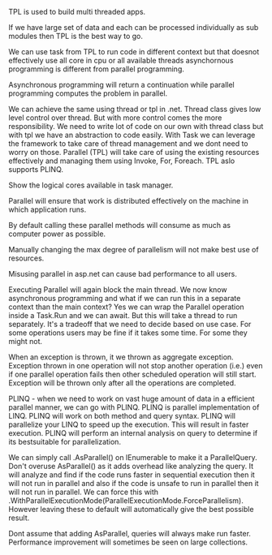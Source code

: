 TPL is used to build multi threaded apps.

If we have large set of data and each can be processed individually as sub modules then TPL is the best way to go.

We can use task from TPL to run code in different context but that doesnot effectively use all core in cpu or all available threads asynchornous programming is different from parallel programming.

Asynchronous programming will return a continuation while parallel programming computes the problem in parallel.

We can achieve the same using thread or tpl in .net. Thread class gives low level control over thread. But with more control comes the more responsibility. We need to write lot of code on our own with thread class but with tpl we have an abstraction to code easily. With Task we can leverage the framework to take care of thread management and we dont need to worry on those. Parallel (TPL) will take care of using the existing resources effectively and managing them using Invoke, For, Foreach. TPL aslo supports PLINQ.

Show the logical cores available in task manager.

Parallel will ensure that work is distributed effectively on the machine in which application runs.

By default calling these parallel methods will consume as much as computer power as possible.

Manually changing the max degree of parallelism will not make best use of resources.

Misusing parallel in asp.net can cause bad performance to all users.

Executing Parallel will again block the main thread. We now know asynchronous programming and what if we can run this in a separate context than the main context? Yes we can wrap the Parallel operation inside a Task.Run and we can await. But this will take a thread to run separately. It's a tradeoff that we need to decide based on use case. For some operations users may be fine if it takes some time. For some they might not.

When an exception is thrown, it we thrown as aggregate exception. Exception thrown in one operation will not stop another operation (i.e.) even if one parallel operation fails then other scheduled operation will still start. Exception will be thrown only after all the operations are completed.

PLINQ - when we need to work on vast huge amount of data in a efficient parallel manner, we can go with PLINQ. PLINQ is parallel implementation of LINQ. PLINQ will work on both method and query syntax. PLINQ will parallelize your LINQ to speed up the execution. This will result in faster execution. PLINQ will perform an internal analysis on query to determine if its bestsuitable for parallelization.

We can simply call .AsParallel() on IEnumerable to make it a ParallelQuery. Don't overuse AsParallel() as it adds overhead like analyzing the query. It will analyze and find if the code runs faster in sequential execution then it will not run in parallel and also if the code is unsafe to run in parallel then it will not run in parallel. We can force this with .WithParallelExecutionMode(ParallelExecutionMode.ForceParallelism). However leaving these to default will automatically give the best possible result.

Dont assume that adding AsParallel, queries will always make run faster. Performance improvement will sometimes be seen on large collections.

